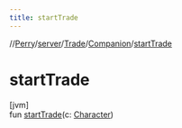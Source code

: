 ```yaml
---
title: startTrade
---
```

//[Perry](../../../../index.html)/[server](../../index.html)/[Trade](../index.html)/[Companion](index.html)/[startTrade](start-trade.html)



# startTrade



[jvm]\
fun [startTrade](start-trade.html)(c: [Character](../../../client/-character/index.html))




